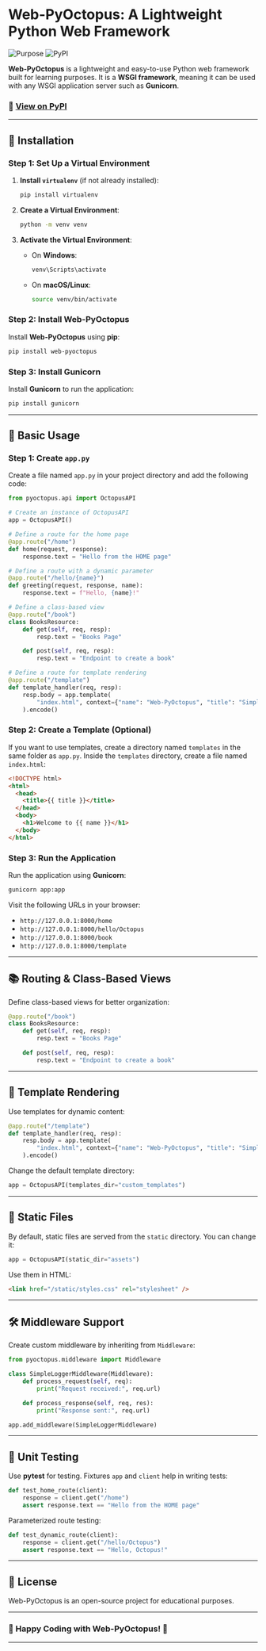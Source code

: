 # Web-PyOctopus: A Lightweight Python Web Framework

![Purpose](https://img.shields.io/badge/purpose-learning-green.svg)
![PyPI](https://img.shields.io/pypi/v/web-pyoctopus.svg)

**Web-PyOctopus** is a lightweight and easy-to-use Python web framework built for learning purposes. It is a **WSGI framework**, meaning it can be used with any WSGI application server such as **Gunicorn**.

### 🔗 [View on PyPI](https://pypi.org/project/web-pyoctopus/)

---

## 🚀 Installation

### Step 1: Set Up a Virtual Environment

1. **Install `virtualenv`** (if not already installed):

   ```sh
   pip install virtualenv
   ```

2. **Create a Virtual Environment**:

   ```sh
   python -m venv venv
   ```

3. **Activate the Virtual Environment**:
   - On **Windows**:
     ```sh
     venv\Scripts\activate
     ```
   - On **macOS/Linux**:
     ```sh
     source venv/bin/activate
     ```

### Step 2: Install Web-PyOctopus

Install **Web-PyOctopus** using **pip**:

```sh
pip install web-pyoctopus
```

### Step 3: Install Gunicorn

Install **Gunicorn** to run the application:

```sh
pip install gunicorn
```

---

## 📌 Basic Usage

### Step 1: Create `app.py`

Create a file named `app.py` in your project directory and add the following code:

```python
from pyoctopus.api import OctopusAPI

# Create an instance of OctopusAPI
app = OctopusAPI()

# Define a route for the home page
@app.route("/home")
def home(request, response):
    response.text = "Hello from the HOME page"

# Define a route with a dynamic parameter
@app.route("/hello/{name}")
def greeting(request, response, name):
    response.text = f"Hello, {name}!"

# Define a class-based view
@app.route("/book")
class BooksResource:
    def get(self, req, resp):
        resp.text = "Books Page"

    def post(self, req, resp):
        resp.text = "Endpoint to create a book"

# Define a route for template rendering
@app.route("/template")
def template_handler(req, resp):
    resp.body = app.template(
        "index.html", context={"name": "Web-PyOctopus", "title": "Simple & Awesome Framework"}
    ).encode()
```

### Step 2: Create a Template (Optional)

If you want to use templates, create a directory named `templates` in the same folder as `app.py`. Inside the `templates` directory, create a file named `index.html`:

```html
<!DOCTYPE html>
<html>
  <head>
    <title>{{ title }}</title>
  </head>
  <body>
    <h1>Welcome to {{ name }}</h1>
  </body>
</html>
```

### Step 3: Run the Application

Run the application using **Gunicorn**:

```sh
gunicorn app:app
```

Visit the following URLs in your browser:

- `http://127.0.0.1:8000/home`
- `http://127.0.0.1:8000/hello/Octopus`
- `http://127.0.0.1:8000/book`
- `http://127.0.0.1:8000/template`

---

## 📚 Routing & Class-Based Views

Define class-based views for better organization:

```python
@app.route("/book")
class BooksResource:
    def get(self, req, resp):
        resp.text = "Books Page"

    def post(self, req, resp):
        resp.text = "Endpoint to create a book"
```

---

## 🎨 Template Rendering

Use templates for dynamic content:

```python
@app.route("/template")
def template_handler(req, resp):
    resp.body = app.template(
        "index.html", context={"name": "Web-PyOctopus", "title": "Simple & Awesome Framework"}
    ).encode()
```

Change the default template directory:

```python
app = OctopusAPI(templates_dir="custom_templates")
```

---

## 📂 Static Files

By default, static files are served from the `static` directory. You can change it:

```python
app = OctopusAPI(static_dir="assets")
```

Use them in HTML:

```html
<link href="/static/styles.css" rel="stylesheet" />
```

---

## 🛠 Middleware Support

Create custom middleware by inheriting from `Middleware`:

```python
from pyoctopus.middleware import Middleware

class SimpleLoggerMiddleware(Middleware):
    def process_request(self, req):
        print("Request received:", req.url)

    def process_response(self, req, res):
        print("Response sent:", req.url)

app.add_middleware(SimpleLoggerMiddleware)
```

---

## 🧪 Unit Testing

Use **pytest** for testing. Fixtures `app` and `client` help in writing tests:

```python
def test_home_route(client):
    response = client.get("/home")
    assert response.text == "Hello from the HOME page"
```

Parameterized route testing:

```python
def test_dynamic_route(client):
    response = client.get("/hello/Octopus")
    assert response.text == "Hello, Octopus!"
```

---

## 📜 License

Web-PyOctopus is an open-source project for educational purposes.

---

### 🚀 Happy Coding with Web-PyOctopus! 🎉

---
